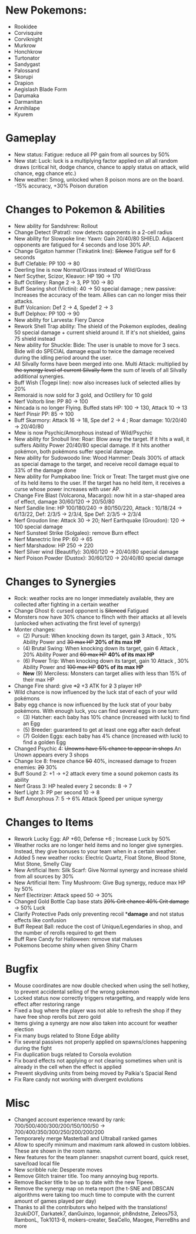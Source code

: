 # New Pokemons:

- Rookidee
- Corvisquire
- Corviknight
- Murkrow
- Honchkrow
- Turtonator
- Sandygast
- Palossand
- Skorupi
- Drapion
- Aegislash Blade Form
- Darumaka
- Darmanitan
- Annihilape
- Kyurem

# Gameplay

- New status: Fatigue: reduce all PP gain from all sources by 50%
- New stat: Luck: luck is a multiplying factor applied on all all random draws (critical hit, dodge chance, chance to apply status on attack, wild chance, egg chance etc.)
- New weather: Smog, unlocked when 8 poison mons are on the board. -15% accuracy, +30% Poison duration

# Changes to Pokemon & Abilities

- New ability for Sandshrew: Rollout
- Change Detect (Patrat): now detects opponents in a 2-cell radius
- New ability for Slowpoke line: Yawn: Gain 20/40/80 SHIELD. Adjacent opponents are fatigued for 4 seconds and lose 30% AP.
- Change Gigaton hammer (Tinkatink line): ~~Silence~~ Fatigue self for 6 seconds
- Buff Clefable: PP 100 → 80
- Deerling line is now Normal/Grass instead of Wild/Grass
- Nerf Scyther, Scizor, Kleavor: HP 190 → 170
- Buff Octillery: Range 2 → 3, PP 100 → 80
- Buff Searing shot (Victini): 40 → 50 special damage ; new passive: Increases the accuracy of the team. Allies can can no longer miss their attacks.
- Buff Volcanion: Def 2 → 4, Spedef 2 → 3
- Buff Delphox: PP 100 → 90
- New ability for Larvesta: Fiery Dance
- Rework Shell Trap ability: The shield of the Pokemon explodes, dealing 50 special damage + current shield around it. If it's not shielded, gains 75 shield instead
- New ability for Shuckle: Bide: The user is unable to move for 3 secs. Bide will do SPECIAL damage equal to twice the damage received during the idling period around the user.
- All Silvally forms have been merged into one. Multi Attack: multiplied by ~~the synergy level of current Silvally form~~ the sum of levels of all Silvally additional synergies.
- Buff Wish (Togepi line): now also increases luck of selected allies by 20%
- Remoraid is now sold for 3 gold, and Octillery for 10 gold
- Nerf Voltorb line: PP 80 → 100
- Nincada is no longer Flying. Buffed stats HP: 100 → 130, Attack 10 → 13
- Nerf Pinsir PP: 85 → 100
- Buff Skarmory: Attack 16 → 18, Spe def 2 → 4 ; Roar damage: 10/20/40 → 20/40/80
- Mew is now Psychic/Amorphous instead of Wild/Psychic
- New ability for Snobull line: Roar: Blow away the target. If it hits a wall, it suffers Ability Power 20/40/80 special damage. If it hits another pokémon, both pokémons suffer special damage.
- New ability for Sudowoodo line: Wood Hammer: Deals 300% of attack as special damage to the target, and receive recoil damage equal to 33% of the damage done
- New ability for Pumpkaboo line: Trick or Treat: The target must give one of its held items to the user. If the target has no held item, it receives a curse whose power increases with user AP.
- Change Fire Blast (Volcarona, Macargo): now hit in a star-shaped area of effect, damage 30/60/120 → 20/50/80
- Nerf Sandile line: HP 100/180/240 → 80/150/220, Attack : 10/18/24 → 6/13/22, Def: 2/3/5 → 2/3/4, Spe Def: 2/3/5 → 2/3/4
- Nerf Groudon line: Attack 30 → 20; Nerf Earthquake (Groudon): 120 → 100 special damage
- Nerf Sunsteel Strike (Solgaleo): remove Burn effect
- Nerf Manectric line PP: 60 → 65
- Nerf Marshadow: HP 250 → 220
- Nerf Silver wind (Beautifly): 30/60/120 → 20/40/80 special damage
- Nerf Poison Powder (Dustox): 30/60/120 → 20/40/80 special damage

# Changes to Synergies

- Rock: weather rocks are no longer immediately available, they are collected after fighting in a certain weather
- Change Ghost 6: cursed opponent is ~~Silenced~~ Fatigued
- Monsters now have 30% chance to flinch with their attacks at all levels (unlocked when activating the first level of synergy)
- Monter changes:
    - (2) Pursuit: When knocking down its target, gain 3 Attack , 10% Ability Power and ~~30 max HP~~ **20% of its max HP**
    - (4) Brutal Swing: When knocking down its target, gain 6 Attack , 20% Ability Power and ~~60 max HP~~ **40% of its max HP**
    - (6) Power Trip:  When knocking down its target, gain 10 Attack , 30% Ability Power and ~~100 max HP~~ **60% of its max HP**
    - **New** (9) Merciless: Monsters can target allies with less than 15% of their max HP
- Change Fire shard: give ~~+2~~ +3 ATK for ~~2~~ 3 player HP
- Wild chance is now influenced by the luck stat of each of your wild pokémons
- Baby egg chance is now influenced by the luck stat of your baby pokémons. With enough luck, you can find several eggs in one turn:
    - (3) Hatcher: each baby has 10% chance (increased with luck) to find an Egg 
    - (5) Breeder: guaranteed to get at least one egg after each defeat
    - (7) Golden Eggs: each baby has 4% chance (increased with luck) to find a golden Egg 
- Changed Psychic 4: ~~Unowns have 5% chance to appear in shops~~ An Unown appears every 3 shops
- Change Ice 8: freeze chance ~~50~~ 40%, increased damage to frozen enemies: ~~20~~ 30%
- Buff Sound 2: +1 → +2 attack every time a sound pokemon casts its ability
- Nerf Grass 3: HP healed every 2 seconds: 8 → 7
- Nerf Light 3: PP per second 10 → 8
- Buff Amorphous 7: 5 → 6% Attack Speed per unique synergy

# Changes to Items

- Rework Lucky Egg: AP +60, Defense +6 ; Increase Luck by 50%
- Weather rocks are no longer held items and no longer give synergies. Instead, they give bonuses to your team when in a certain weather.
- Added 5 new weather rocks: Electric Quartz, Float Stone, Blood Stone, Mist Stone, Smelly Clay
- New Artificial Item: Silk Scarf: Give Normal synergy and increase shield from all sources by 30%
- New Artificial Item: Tiny Mushroom: Give Bug synergy, reduce max HP by 50%
- Nerf Electirizer: Attack speed 50 → 30%
- Changed Gold Bottle Cap base stats ~~20% Crit chance 40% Crit damage~~ → 50% Luck
- Clarify Protective Pads only preventing recoil ***damage** and not status effects like confusion
- Buff Repeat Ball: reduce the cost of Unique/Legendaries in shop, and the number of rerolls required to get them
- Buff Rare Candy for Halloween: remove stat maluses
- Pokemons become shiny when given Shiny Charm

# Bugfix

- Mouse coordinates are now double checked when using the sell hotkey, to prevent accidental selling of the wrong pokemon
- Locked status now correctly triggers retargetting, and reapply wide lens effect after restoring range
- Fixed a bug where the player was not able to refresh the shop if they have free shop rerolls but zero gold
- Items giving a synergy are now also taken into account for weather election
- Fix many bugs related to Stone Edge ability
- Fix several passives not properly applied on spawns/clones happening during the fight
- Fix duplication bugs related to Corsola evolution
- Fix board effects not applying or not clearing sometimes when unit is already in the cell when the effect is applied
- Prevent skydiving units from being moved by Palkia's Spacial Rend
- Fix Rare candy not working with divergent evolutions

# Misc

- Changed account experience reward by rank: 700/500/400/300/200/150/100/50 → 700/400/350/300/250/200/200/200
- Temporarely merge Masterball and Ultraball ranked games
- Allow to specify minimum and maximum rank allowed in custom lobbies. These are shown in the room name.
- New features for the team planner: snapshot current board, quick reset, save/load local file
- New scribble rule: Desperate moves
- Remove Glitch trainer title. Too many annoying bug reports.
- Remove Backer title to be up to date with the new Tipeee.
- Remove the synergy map on meta report (the t-SNE and DBSCAN algorithms were taking too much time to compute with the current amount of games played per day)
- Thanks to all the contributors who helped with the translations! 3zukiDOT, Darkatek7, danGuinzo, logannoir, ph8ndstne, Zeleos753, RambonL, Tok1013-8, mokers-creater, SeaCello, Maogee, PierreBhs and more
